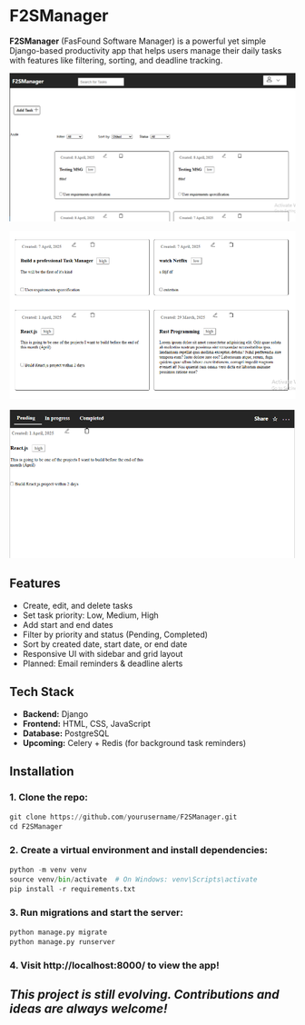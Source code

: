 # F2SManager

**F2SManager** (FasFound Software Manager) is a powerful yet simple Django-based productivity app that helps users manage their daily tasks with features like filtering, sorting, and deadline tracking.



![screenshot](./F2SManager/static/assets/f2s-demo2.png)

![screenshot](./F2SManager/static/assets/f2s-demo3.png)

![screenshot](./F2SManager/static/assets/f2s-demo1.png)


##  Features

-  Create, edit, and delete tasks
-  Set task priority: Low, Medium, High
-  Add start and end dates
-  Filter by priority and status (Pending, Completed)
-  Sort by created date, start date, or end date
-  Responsive UI with sidebar and grid layout
-  Planned: Email reminders & deadline alerts


##  Tech Stack

- **Backend:** Django
- **Frontend:** HTML, CSS, JavaScript
- **Database:** PostgreSQL
- **Upcoming:** Celery + Redis (for background task reminders)


## Installation

### 1. Clone the repo:
```py
git clone https://github.com/yourusername/F2SManager.git
cd F2SManager
```

### 2. Create a virtual environment and install dependencies:

```py
python -m venv venv
source venv/bin/activate  # On Windows: venv\Scripts\activate
pip install -r requirements.txt

```

### 3. Run migrations and start the server:
```py
python manage.py migrate
python manage.py runserver
```

### 4. Visit http://localhost:8000/ to view the app!


## *This project is still evolving. Contributions and ideas are always welcome!*
